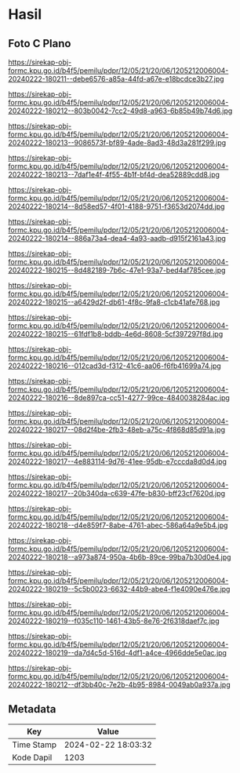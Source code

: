 # Hasil

## Foto C Plano

https://sirekap-obj-formc.kpu.go.id/b4f5/pemilu/pdpr/12/05/21/20/06/1205212006004-20240222-180211--debe6576-a85a-44fd-a67e-e18bcdce3b27.jpg

https://sirekap-obj-formc.kpu.go.id/b4f5/pemilu/pdpr/12/05/21/20/06/1205212006004-20240222-180212--803b0042-7cc2-49d8-a963-6b85b49b74d6.jpg

https://sirekap-obj-formc.kpu.go.id/b4f5/pemilu/pdpr/12/05/21/20/06/1205212006004-20240222-180213--9086573f-bf89-4ade-8ad3-48d3a281f299.jpg

https://sirekap-obj-formc.kpu.go.id/b4f5/pemilu/pdpr/12/05/21/20/06/1205212006004-20240222-180213--7daf1e4f-4f55-4b1f-bf4d-dea52889cdd8.jpg

https://sirekap-obj-formc.kpu.go.id/b4f5/pemilu/pdpr/12/05/21/20/06/1205212006004-20240222-180214--8d58ed57-4f01-4188-9751-f3653d2074dd.jpg

https://sirekap-obj-formc.kpu.go.id/b4f5/pemilu/pdpr/12/05/21/20/06/1205212006004-20240222-180214--886a73a4-dea4-4a93-aadb-d915f2161a43.jpg

https://sirekap-obj-formc.kpu.go.id/b4f5/pemilu/pdpr/12/05/21/20/06/1205212006004-20240222-180215--8d482189-7b6c-47e1-93a7-bed4af785cee.jpg

https://sirekap-obj-formc.kpu.go.id/b4f5/pemilu/pdpr/12/05/21/20/06/1205212006004-20240222-180215--a6429d2f-db61-4f8c-9fa8-c1cb41afe768.jpg

https://sirekap-obj-formc.kpu.go.id/b4f5/pemilu/pdpr/12/05/21/20/06/1205212006004-20240222-180215--61fdf1b8-bddb-4e6d-8608-5cf397297f8d.jpg

https://sirekap-obj-formc.kpu.go.id/b4f5/pemilu/pdpr/12/05/21/20/06/1205212006004-20240222-180216--012cad3d-f312-41c6-aa06-f6fb41699a74.jpg

https://sirekap-obj-formc.kpu.go.id/b4f5/pemilu/pdpr/12/05/21/20/06/1205212006004-20240222-180216--8de897ca-cc51-4277-99ce-4840038284ac.jpg

https://sirekap-obj-formc.kpu.go.id/b4f5/pemilu/pdpr/12/05/21/20/06/1205212006004-20240222-180217--08d2f4be-2fb3-48eb-a75c-4f868d85d91a.jpg

https://sirekap-obj-formc.kpu.go.id/b4f5/pemilu/pdpr/12/05/21/20/06/1205212006004-20240222-180217--4e883114-9d76-41ee-95db-e7cccda8d0d4.jpg

https://sirekap-obj-formc.kpu.go.id/b4f5/pemilu/pdpr/12/05/21/20/06/1205212006004-20240222-180217--20b340da-c639-47fe-b830-bff23cf7620d.jpg

https://sirekap-obj-formc.kpu.go.id/b4f5/pemilu/pdpr/12/05/21/20/06/1205212006004-20240222-180218--d4e859f7-8abe-4761-abec-586a64a9e5b4.jpg

https://sirekap-obj-formc.kpu.go.id/b4f5/pemilu/pdpr/12/05/21/20/06/1205212006004-20240222-180218--a973a874-950a-4b6b-89ce-99ba7b30d0e4.jpg

https://sirekap-obj-formc.kpu.go.id/b4f5/pemilu/pdpr/12/05/21/20/06/1205212006004-20240222-180219--5c5b0023-6632-44b9-abe4-f1e4090e476e.jpg

https://sirekap-obj-formc.kpu.go.id/b4f5/pemilu/pdpr/12/05/21/20/06/1205212006004-20240222-180219--f035c110-1461-43b5-8e76-2f6318daef7c.jpg

https://sirekap-obj-formc.kpu.go.id/b4f5/pemilu/pdpr/12/05/21/20/06/1205212006004-20240222-180219--da7d4c5d-516d-4df1-a4ce-4966dde5e0ac.jpg

https://sirekap-obj-formc.kpu.go.id/b4f5/pemilu/pdpr/12/05/21/20/06/1205212006004-20240222-180212--df3bb40c-7e2b-4b95-8984-0049ab0a937a.jpg


## Metadata

| Key        | Value               |
| ---------- | ------------------- |
| Time Stamp | 2024-02-22 18:03:32 |
| Kode Dapil | 1203                |




